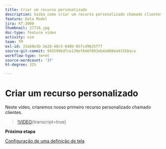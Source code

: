 ```yaml
---
title: Criar um recurso personalizado
description: Saiba como criar um recurso personalizado chamado clientes.
feature: Data Model
jira: KT-3000
thumbnail: 27716.jpg
doc-type: feature video
activity: use
team: TM
exl-id: 33a68e3b-2e28-48c5-840b-05fc49825fff
source-git-commit: 943599bd7ce139ef846f093ebda9084a91550aca
workflow-type: tm+mt
source-wordcount: '37'
ht-degree: 32%

---
```


# Criar um recurso personalizado

Neste vídeo, criaremos nosso primeiro recurso personalizado chamado clientes.

>[!VIDEO](https://video.tv.adobe.com/v/27716?learn=on){transcript=true}

**Próxima etapa**

[Configuração de uma definição de tela](./configuring-a-screen-definition-for-a-custom-resource.md)
